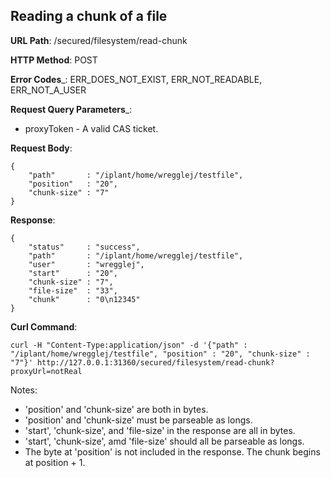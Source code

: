 Reading a chunk of a file
-------------------------

__URL Path__: /secured/filesystem/read-chunk

__HTTP Method__: POST

__Error Codes___: ERR_DOES_NOT_EXIST, ERR_NOT_READABLE, ERR_NOT_A_USER

__Request Query Parameters___:

* proxyToken - A valid CAS ticket.

__Request Body__:

    {
        "path"       : "/iplant/home/wregglej/testfile",
        "position"   : "20",
        "chunk-size" : "7"
    }

__Response__:

    {
        "status"     : "success",
        "path"       : "/iplant/home/wregglej/testfile",
        "user"       : "wregglej",
        "start"      : "20",
        "chunk-size" : "7",
        "file-size"  : "33",
        "chunk"      : "0\n12345"
    }

__Curl Command__:

    curl -H "Content-Type:application/json" -d '{"path" : "/iplant/home/wregglej/testfile", "position" : "20", "chunk-size" : "7"}' http://127.0.0.1:31360/secured/filesystem/read-chunk?proxyUrl=notReal

Notes:
* 'position' and 'chunk-size' are both in bytes.
* 'position' and 'chunk-size' must be parseable as longs.
* 'start', 'chunk-size', and 'file-size' in the response are all in bytes.
* 'start', 'chunk-size', amd 'file-size' should all be parseable as longs.
* The byte at 'position' is not included in the response. The chunk begins at position + 1.
